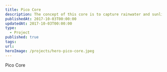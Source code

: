 ```yaml
---
title: Pico Core
description: The concept of this core is to capture rainwater and sunlight, and store and process them locally so that we don’t waste materials setting up thousands and thousands of miles of pipes and cables. By centralizing utilities such as water storage, energy storage, refrigeration, shower, and bathroom into a single unit, we can enable spaces to be scalable and affordable. This will also allow us to be more resilient to climate change situations such as sea water levels rising.
publishedAt: 2017-10-03T00:00:00
updatedAt: 2017-10-03T00:00:00
type:
  - Project
published: true
tags: 
url: 
heroImage: /projects/hero-pico-core.jpeg
---
```

Pico Core